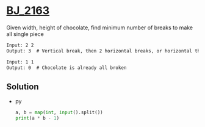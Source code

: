 # [BJ_2163](https://acmicpc.net/problem/2163)

Given width, height of chocolate, find minimum number of breaks to make all single piece

```txt
Input: 2 2
Output: 3  # Vertical break, then 2 horizontal breaks, or horizontal then 2 vertical

Input: 1 1
Output: 0  # Chocolate is already all broken
```

## Solution

* py

  ```py
  a, b = map(int, input().split())
  print(a * b - 1)
  ```
